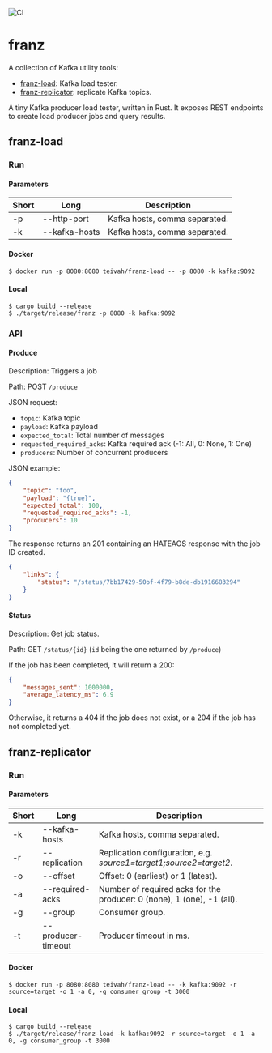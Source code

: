 ![CI](https://github.com/teivah/franz/workflows/CI/badge.svg)

# franz

A collection of Kafka utility tools:
* [franz-load](#franz-load): Kafka load tester.
* [franz-replicator](#franz-replicator): replicate Kafka topics.

A tiny Kafka producer load tester, written in Rust. It exposes REST endpoints to create load producer jobs and query results.

## franz-load

### Run

#### Parameters

|  Short | Long  | Description  |
|---|---|---|
| -p  | --http-port  | Kafka hosts, comma separated.  |
| -k  | --kafka-hosts  | Kafka hosts, comma separated. |

#### Docker

```shell script
$ docker run -p 8080:8080 teivah/franz-load -- -p 8080 -k kafka:9092
```

#### Local

```shell script
$ cargo build --release
$ ./target/release/franz -p 8080 -k kafka:9092 
```

### API

#### Produce

Description: Triggers a job

Path: POST `/produce`

JSON request:
* `topic`: Kafka topic
* `payload`: Kafka payload
* `expected_total`: Total number of messages
* `requested_required_acks`: Kafka required ack (-1: All, 0: None, 1: One)
* `producers`: Number of concurrent producers

JSON example:
```json
{
	"topic": "foo",
	"payload": "{true}",
	"expected_total": 100,
	"requested_required_acks": -1,
	"producers": 10 
}
```

The response returns an 201 containing an HATEAOS response with the job ID created.

```json
{
    "links": {
        "status": "/status/7bb17429-50bf-4f79-b8de-db1916683294"
    }
}
```

#### Status

Description: Get job status.

Path: GET `/status/{id}` (`id` being the one returned by `/produce`)

If the job has been completed, it will return a 200:

```json
{
    "messages_sent": 1000000,
    "average_latency_ms": 6.9
}
```

Otherwise, it returns a 404 if the job does not exist, or a 204 if the job has not completed yet.

## franz-replicator

### Run

#### Parameters

|  Short | Long  | Description  |
|---|---|---|
| -k  | --kafka-hosts  | Kafka hosts, comma separated. |
| -r  | --replication  | Replication configuration, e.g. _source1=target1;source2=target2_.  |
| -o  | --offset  | Offset: 0 (earliest) or 1 (latest).  |
| -a  | --required-acks  | Number of required acks for the producer: 0 (none), 1 (one), -1 (all).  |
| -g  | --group  | Consumer group. |
| -t  | --producer-timeout  | Producer timeout in ms. |

#### Docker

```shell script
$ docker run -p 8080:8080 teivah/franz-load -- -k kafka:9092 -r source=target -o 1 -a 0, -g consumer_group -t 3000
```

#### Local

```shell script
$ cargo build --release
$ ./target/release/franz-load -k kafka:9092 -r source=target -o 1 -a 0, -g consumer_group -t 3000
```